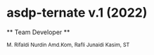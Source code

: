 # asdp-ternate v.1 (2022)

** Team Developer **

<sub> M. Rifaldi Nurdin Amd.Kom, Rafli Junaidi Kasim, ST  </sub>